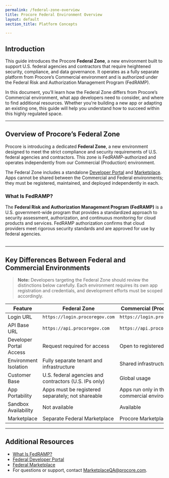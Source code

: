 ```yaml
---
permalink: /federal-zone-overview
title: Procore Federal Environment Overview
layout: default
section_title: Platform Concepts

---
```


## Introduction
This guide introduces the Procore **Federal Zone**, a new environment built to support U.S. federal agencies and contractors that require heightened security, compliance, and data governance. It operates as a fully separate platform from Procore’s Commercial environment and is authorized under the Federal Risk and Authorization Management Program (FedRAMP).

In this document, you’ll learn how the Federal Zone differs from Procore’s Commercial environment, what app developers need to consider, and where to find additional resources. Whether you're building a new app or adapting an existing one, this guide will help you understand how to succeed within this highly regulated space.

***

## Overview of Procore’s Federal Zone
Procore is introducing a dedicated **Federal Zone**, a new environment designed to meet the strict compliance and security requirements of U.S. federal agencies and contractors. This zone is FedRAMP-authorized and operates independently from our Commercial (Production) environment.

The Federal Zone includes a standalone <a target="_blank" href="https://developers.procoregov.com/">Developer Portal</a> and <a target="_blank" href="https://marketplace.procoregov.com/">Marketplace</a>. Apps cannot be shared between the Commercial and Federal environments; they must be registered, maintained, and deployed independently in each.

### What Is FedRAMP?
The **Federal Risk and Authorization Management Program (FedRAMP)** is a U.S. government-wide program that provides a standardized approach to security assessment, authorization, and continuous monitoring for cloud products and services. FedRAMP authorization confirms that cloud providers meet rigorous security standards and are approved for use by federal agencies.
<br><br>

***
## Key Differences Between Federal and Commercial Environments
> **Note:** Developers targeting the Federal Zone should review the distinctions below carefully. Each environment requires its own app registration and credentials, and development efforts must be scoped accordingly.
<div class="details-bottom-spacing"></div>


| Feature                     | Federal Zone                                            | Commercial (Production)                   |
|-----------------------------|---------------------------------------------------------|-------------------------------------------|
| Login URL                   | `https://login.procoregov.com`                          | `https://login.procore.com`               |
| API Base URL                | `https://api.procoregov.com`                            | `https://api.procore.com/`                |
| Developer Portal Access     | Request required for access                             | Open to registered users                  |
| Environment Isolation       | Fully separate tenant and infrastructure                | Shared infrastructure                     |
| Customer Base               | U.S. federal agencies and contractors (U.S. IPs only)   | Global usage                              |
| App Portability             | Apps must be registered separately; not shareable       | Apps run only in the commercial environment |
| Sandbox Availability        | Not available                                           | Available                                 |
| Marketplace                 | Separate Federal Marketplace                            | Procore Marketplace                       |

<div class="details-bottom-spacing"></div>

***
## Additional Resources
- <a target="_blank" href="https://www.fedramp.gov/">What Is FedRAMP?</a>
- <a target="_blank" href="https://developers.procoregov.com/">Federal Developer Portal</a>
- <a target="_blank" href="https://marketplace.procoregov.com/">Federal Marketplace</a>
- For questions or support, contact <a href="mailto:techpartners@procore.com">MarketplaceQA@procore.com</a>.